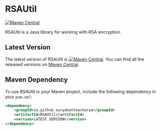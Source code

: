 # RSAUtil

[![Maven Central](https://img.shields.io/maven-central/v/io.github.suryakantaacharya/RSAUtil.svg?label=Maven%20Central)](https://search.maven.org/search?q=g:%22io.github.suryakantaacharya%22%20AND%20a:%22RSAUtil%22)

RSAUtil is a Java library for working with RSA encryption.

## Latest Version

The latest version of RSAUtil is [![Maven Central](https://img.shields.io/maven-central/v/io.github.suryakantaacharya/RSAUtil.svg?label=Maven%20Central)](https://search.maven.org/search?q=g:%22io.github.suryakantaacharya%22%20AND%20a:%22RSAUtil%22). You can find all the released versions on [Maven Central](https://search.maven.org/search?q=g:%22io.github.suryakantaacharya%22%20AND%20a:%22RSAUtil%22).

## Maven Dependency

To use RSAUtil in your Maven project, include the following dependency in your `pom.xml`:

```xml
<dependency>
    <groupId>io.github.suryakantaacharya</groupId>
    <artifactId>RSAUtil</artifactId>
    <version>LATEST_VERSION</version>
</dependency>

